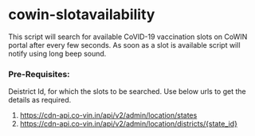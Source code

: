 # cowin-slotavailability
This script will search for available CoVID-19 vaccination slots on CoWIN portal after every few seconds. As soon as a slot is available script will notify using long beep sound.

### Pre-Requisites:
Deistrict Id, for which the slots to be searched. Use below urls to get the details as required.
1. https://cdn-api.co-vin.in/api/v2/admin/location/states
2. https://cdn-api.co-vin.in/api/v2/admin/location/districts/{state_id}
